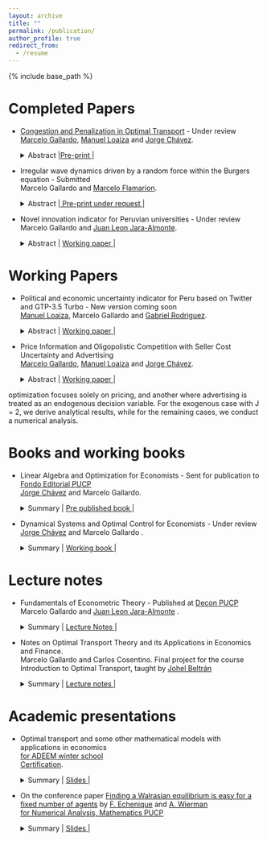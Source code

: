 ```yaml
---
layout: archive
title: ""
permalink: /publication/
author_profile: true
redirect_from:
  - /resume
---
```


{% include base_path %}

Completed Papers 
======

* [Congestion and Penalization in Optimal Transport](https://arxiv.org/pdf/2410.07363) - Under review <br>
[Marcelo Gallardo](https://marcelogallardob.github.io/),  [Manuel Loaiza](https://github.com/ManuelLoaizaVasquez) and [Jorge Chávez](https://www.pucp.edu.pe/profesor/jorge-chavez-fuentes). <br>
  <details>    <summary> Abstract |<a href="https://papers.ssrn.com/sol3/papers.cfm?abstract_id=5025651" role="button" target="_blank">Pre-print </a> | 
    </summary> In this paper we introduce two novel models derived from the discrete optimal transport problem. The first model extends the traditional transport problem by adding a quadratic congestion factor directly into the cost function, while the second model replaces conventional constraints with weighted penalization terms. We present theoretical results, for the characterization of interior and corner solution for some specific cases, and we perform smooth comparative statics analysis. We also propose an O((N+L)(NL)2) algorithm for computing the optimal plan for the penalized model assuming interior solutions. Pre-print in arXiv differs slightly from the last version in SSRN.  </details>  

* Irregular wave dynamics driven by a random force within the Burgers equation - Submitted <br>
Marcelo Gallardo and [Marcelo Flamarion](https://www.pucp.edu.pe/profesor/marcelo-velloso-flamarion-vasconcellos-). <br>
  <details>     <summary> Abstract |<a href="https://tcam.sbmac.org.br/tema" role="button" target="_blank"> Pre-print under request </a> | 
    </summary> In this article, we study the classical Burgers equation as a model for random fields. First, we consider initial data defined as a sum of harmonics with random phases and compute the blow-up time. Several simulations are performed, revealing that, while the critical blow-up time is approximately distributed according to a Gaussian law, the statistical tests reject the normality hypothesis. For the viscous case, we analyze waves driven by a random force. Using the Cole-Hopf transformation, the averaged wave field is computed numerically. Through a change of variables, we demonstrate that randomness primarily affects the phase of the wave field. Assuming the phase follows a uniform distribution, we show that the averaged field spreads and diminishes over time.
  </details>  


* Novel innovation indicator for Peruvian universities - Under review <br>
 Marcelo Gallardo and [Juan Leon Jara-Almonte](https://www.grade.org.pe/en/investigadores/personal/jleon/). <br>
  <details> 
    <summary>
        Abstract |
        <a href="https://MarceloGallardoB.github.io/files/innovation_peruvian_universities.pdf" role="button" target="_blank"> Working paper </a> | 
    </summary> This paper proposes an innovation indicator for Peruvian universities, focusing on scientific innovation in fields such as engineering and pure sciences. The indicator is constructed using a selected dataset (Scopus, TUNI, Sunedu) and confirmatory factor analysis (CFA) to ensure robust measurement, with Tucker-Lewis Index (TLI) and Comparative Fit Index (CFI) used to validate the model fit. K-means clustering is applied to identify innovation clusters among universities. The validity of the indicator is examined through standard correlation with university rankings and econometric analysis linking the indicator with wage per hour and simple overeducation. To address potential sample selection bias, we implement a Heckman two-step correction, incorporating the inverse Mills ratio (IMR) into the wage equation. Additionally, we correct for heteroscedasticity by employing heteroscedasticity-robust standard errors (HC3). For this work, we used ENAHO modules 200-500. 
  </details>  


Working Papers 
======

* Political and economic uncertainty indicator for Peru
based on Twitter and GTP-3.5 Turbo - New version coming soon <br>
[Manuel Loaiza](https://github.com/ManuelLoaizaVasquez),  Marcelo Gallardo  and [Gabriel Rodriguez](https://www.pucp.edu.pe/profesor/gabriel-rodriguez-briones/). <br>
  <details> 
    <summary>
        Abstract |
        <a href="" role="button" target="_blank"> Working paper </a> | 
    </summary> In this paper, we focus on developing a new political-economic uncertainty index based on tweets from influential figures in Peruvian politics and economics with accounts on Twitter (now X) from 2018 to 2023. These tweets are analyzed and classified using GPT-3.5 Turbo to determine their stance on Peru’s political and economic landscape, generating a time series of political-economic uncertainty. The aggregation process employs novel machine learning techniques to enhance the robustness of the index. To evaluate the impact of this index, we conduct time series and count-based econometric analyses using key macroeconomic variables, such as the Lima Stock Exchange (BVL) returns and the USD/PEN exchange rate.
  </details>  

* Price Information and Oligopolistic Competition with Seller Cost Uncertainty and Advertising <br>
[Marcelo Gallardo](https://marcelogallardob.github.io/),  [Manuel Loaiza](https://github.com/ManuelLoaizaVasquez) and [Jorge Chávez](https://www.pucp.edu.pe/profesor/jorge-chavez-fuentes). <br>
  <details> 
    <summary>
        Abstract |
        <a href="" role="button" target="_blank"> Working paper </a> | 
    </summary> We build on Martinelli and Xiao (2024) by introducing a new model for oligopolistic competition that incorporates seller cost uncertainty and advertising. Unlike Martinelli and Xiao (2024), our model explicitly includes advertising. This addition leads to a more complex expression for expected demand, yet more flexible as it accounts for the impact of advertising expenditures by each firm. We present two scenarios: one where advertising is exogenous and the
optimization focuses solely on pricing, and another where advertising is treated as an endogenous decision variable. For the exogenous case with J = 2, we derive analytical results, while for the remaining cases, we conduct a numerical analysis. 
  </details>  



Books and working books
======
  
* Linear Algebra and Optimization for Economists - Sent for publication to [Fondo Editorial PUCP](https://www.fondoeditorial.pucp.edu.pe/) <br>
 [Jorge Chávez](https://www.pucp.edu.pe/profesor/jorge-chavez-fuentes) and Marcelo Gallardo. <br>
  <details> 
    <summary>
        Summary |
        <a href="https://MarceloGallardoB.github.io/files/Index ALOECO.pdf" role="button" target="_blank"> Pre published book </a> | 
    </summary>
  Pre-published book about Linear Algebra and Static Optimization for Economists. Linear algebra, topology in normed vector spaces, convex analysis, unconstrained static optimization, constrained static optimization, smooth comparative statics, preferences, consumer theory, pure exchange economies, and other economic applications.
  </details>


* Dynamical Systems and Optimal Control for Economists - Under review <br>
 [Jorge Chávez](https://www.pucp.edu.pe/profesor/jorge-chavez-fuentes) and  Marcelo Gallardo . <br>
  <details> 
    <summary>
        Summary |
        <a href="https://MarceloGallardoB.github.io/files/index_dynamical_systems_optimal_control.pdf" role="button" target="_blank"> Working book </a> | 
    </summary>
  Working book about Dynamical Systems and Optimal Control in Continuous Time for Economists. Ordinary scalar differential equations, linear systems, nonlinear systems, calculus of variations, and optimal control theory. Applications to economic models include Solow's model, Ramsey‑Cass‑Koopsman's model, Tobin's Q, and many others.
  </details>

Lecture notes
======

* Fundamentals of Econometric Theory - Published at [Decon PUCP](https://departamento-economia.pucp.edu.pe/investigacion/materiales-de-ensenanza) <br>
Marcelo Gallardo and [Juan Leon Jara-Almonte](https://www.grade.org.pe/en/investigadores/personal/jleon/) . <br>
  <details> 
    <summary>
        Summary |
        <a href="https://drive.google.com/file/d/1V83nxe9vwq05elosclyTFafENk0DRMdl/view" role="button" target="_blank"> Lecture Notes </a> | 
    </summary> These lecture notes offer a deep dive into econometrics, structured around key themes from matrix algebra basics to statistical models. The content begins with foundational matrix operations and their relevance to econometrics, advancing to the multivariate models with a focus on linear models and optimization issues. It also addresses qualitative variables, sampling methods, and experimental designs. Crucial econometric challenges such as multicollinearity, parameter stability, heteroscedasticity, and serial autocorrelation are thoroughly examined, alongside detection and correction techniques. The notes culminate in discussions on more advanced topics like instrumental variables, maximum likelihood estimation, and an appendix on probability theory, equipping readers with a broad understanding of econometric analysis and application. New: second version will include more examples and an introduction to time series. 
  </details>

* Notes on Optimal Transport Theory and its Applications in Economics and Finance. <br>
 Marcelo Gallardo and Carlos Cosentino. Final project for the course Introduction to Optimal Transport, taught by [Johel Beltrán](https://emap.fgv.br/en/professors/johel-victorino-beltran-ramirez) <br>
  <details> 
      <summary> Summary | 
        <a href="https://MarceloGallardoB.github.io/files/optimal_transport_para_economistas.pdf" role="button" target="_blank"> Lecture notes   </a> | 
      </summary> This document discusses applications of optimal transport theory in economics and finance, with a focus on computational methods like entropic regularization and the Sinkhorn-Knopp algorithm. It covers topics such as matching markets, cost structure estimation, Credit Value Adjustment, and risk measures, aiming to provide detailed explanations and translations of complex results for students with a strong mathematical background. The document includes an appendix to support understanding and is intended for advanced students interested in economic and financial applications of optimal transport. </details>


Academic presentations
======

* Optimal transport and some other mathematical models with applications in economics <br>
 <u> for ADEEM winter school</u> <br>
 [Certification](https://MarceloGallardoB.github.io/files/adeem.pdf).<br>
    <details> 
      <summary>
          Summary |
          <a href="https://MarceloGallardoB.github.io/files/slides_ot.pdf" role="button" target="_blank"> Slides </a> |   
      </summary> Seminar for the Winter School 2023 organized by the Association of Students and Alumni of Mathematics and the Association of Physics Students of PUCP. Based on Alfred Galichon's book, Optimal transport methods in economics, and his co-autohored paper SISTA: learning optimal transport costs under sparsity constraints.   
    </details>

* On the conference paper [Finding a Walrasian equilibrium is easy for a fixed number of agents](https://eml.berkeley.edu/~fechenique/published/sperner.pdf) by [F. Echenique](https://eml.berkeley.edu/~fechenique/index.html) and [A. Wierman](https://adamwierman.com/) <br>
 <u> for Numerical Analysis, Mathematics PUCP </u> <br>
    <details> 
      <summary>
          Summary |
          <a href="https://MarceloGallardoB.github.io/files/walrasian_equilibrium_echenique_wierman.pdf" role="button" target="_blank"> Slides </a> |   
      </summary> As part of the midterm assignment for the course Numerical Analysis (2024-2), I presented the article Finding a Walrasian Equilibrium is Easy for a Finite Number of Agents by Federico Echenique and Adam Wierman. The article introduces an algorithm that computes, in polynomial time with respect to the number of goods and a parameter epsilon, an epsilon-Walrasian equilibrium. In my presentation, I delved into some of the technical details and provided a comprehensive introduction for those unfamiliar with general equilibrium theory. I also proposed some insights on one of the lemmas discussed in the article.
    </details>

    

 

